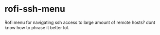 # rofi-ssh-menu
Rofi menu for navigating ssh access to large amount of remote hosts? dont know how to phrase it better lol.
